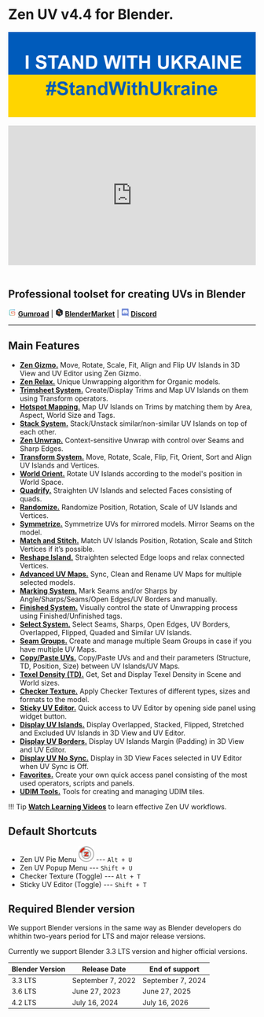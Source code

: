 # Zen UV v4.4 for Blender.
<!-- [![Zen UV Introduction](img/cover--eng.png)](https://www.youtube.com/watch?v=ook2eFfH724) -->
![stand_with_Ukraine](img/I_stand_with_Ukraine_banner.svg)
<div style="position: relative; width: 100%; height: 0; padding-bottom: 56.25%;">
<iframe src="https://www.youtube.com/embed/P4bdBuHKOSg" style="position: absolute; top: 0; left: 0; width: 100%; height: 100%;" allowfullscreen="" seamless="" frameborder="0"></iframe>
</div>
<br>

## Professional toolset for creating UVs in Blender

![Gumroad](img/icons/services/gumroad-16.png) [**Gumroad**](https://gumroad.com/l/zenuv4) | ![BlenderMarket](img/icons/services/blendermarket-16.png) [**BlenderMarket**](https://www.blendermarket.com/products/zen-uv) | ![Discord](img/icons/services/discord-16.png) [**Discord**](https://discord.gg/wGpFeME)

<!-- blank line -->
----
<!-- blank line -->
## Main Features

- [**Zen Gizmo.**](transform_tool.md) Move, Rotate, Scale, Fit, Align and Flip UV Islands in 3D View and UV Editor using Zen Gizmo.
- [**Zen Relax.**](transform.md#relax) Unique Unwrapping algorithm for Organic models.
- [**Trimsheet System.**](trimsheet_creation.md#creating-your-trim-sheet-with-zen-uv) Create/Display Trims and Map UV Islands on them using Transform operators.
- [**Hotspot Mapping.**](trimsheet_hotspot.md) Map UV Islands on Trims by matching them by Area, Aspect, World Size and Tags.
- [**Stack System.**](stack.md) Stack/Unstack similar/non-similar UV Islands on top of each other.
- [**Zen Unwrap.**](unwrap.md#zen-unwrap) Context-sensitive Unwrap with control over Seams and Sharp Edges.
- [**Transform System.**](transform.md#world-orient) Move, Rotate, Scale, Flip, Fit, Orient, Sort and Align UV Islands and Vertices.
- [**World Orient.**](transform.md#world-orient) Rotate UV Islands according to the model's position in World Space.
- [**Quadrify.**](transform.md#quadrify) Straighten UV Islands and selected Faces consisting of quads.
- [**Randomize.**](transform.md#randomize) Randomize Position, Rotation, Scale of UV Islands and Vertices.
- [**Symmetrize.**](transform.md#symmetrize) Symmetrize UVs for mirrored models. Mirror Seams on the model.
- [**Match and Stitch.**](transform.md#match-and-stitch) Match UV Islands Position, Rotation, Scale and Stitch Vertices if it’s possible.
- [**Reshape Island.**](transform.md#reshape-island) Straighten selected Edge loops and relax connected Vertices.
- [**Advanced UV Maps.**](adv_uv-maps.md) Sync, Clean and Rename UV Maps for multiple selected models.
- [**Marking System.**](unwrap.md#mark-system) Mark Seams and/or Sharps by Angle/Sharps/Seams/Open Edges/UV Borders and manually.
- [**Finished System.**](unwrap.md#finishing-system) Visually control the state of Unwrapping process using Finished/Unfinished tags.
- [**Select System.**](select.md) Select Seams, Sharps, Open Edges, UV Borders, Overlapped, Flipped, Quaded and Similar UV Islands.
- [**Seam Groups.**](seam_groups.md) Create and manage multiple Seam Groups in case if you have multiple UV Maps.
- [**Copy/Paste UVs.**](stack.md#copy-paste-system) Copy/Paste UVs and and their parameters (Structure, TD, Position, Size) between UV Islands/UV Maps.
- [**Texel Density (TD).**](texel_density.md) Get, Set and Display Texel Density in Scene and World sizes.
- [**Checker Texture.**](checker.md#checker-texture) Apply Сhecker Textures of different types, sizes and formats to the model.
- [**Sticky UV Editor.**](sticky_uv_editor.md) Quick access to UV Editor by opening side panel using widget button.
- [**Display UV Islands.**](checker.md#zen-uv-draw-system) Display Overlapped, Stacked, Flipped, Stretched and Excluded UV Islands in 3D View and UV Editor.
- [**Display UV Borders.**](checker.md#uv-borders) Display UV Islands Margin (Padding) in 3D View and UV Editor.
- [**Display UV No Sync.**](checker.md#uv-no-sync) Display in 3D View Faces selected in UV Editor when UV Sync is Off.
- [**Favorites.**](favourites.md) Create your own quick access panel consisting of the most used operators, scripts and panels.
- [**UDIM Tools.**](adv_uv-maps.md#udim-tools) Tools for creating and managing UDIM tiles.



!!! Tip
    [**Watch Learning Videos**](youtube_videos.md) to learn effective Zen UV workflows.

## Default Shortcuts
- Zen UV Pie Menu ![Zen UV Pie Menu](img/icons/zen-uv@2x.png) --- `Alt + U`
- Zen UV Popup Menu --- `Shift + U`
- Checker Texture (Toggle) --- `Alt + T`
- Sticky UV Editor (Toggle) --- `Shift + T`

## Required Blender version
We support Blender versions in the same way as Blender developers do whithin two-years period for LTS and major release versions.

Currently we support Blender 3.3 LTS version and higher official versions.

| Blender Version | Release Date | End of support |
|---|---|---|
| 3.3 LTS | September 7, 2022 | September 7, 2024 |
| 3.6 LTS | June 27, 2023 | June 27, 2025 |
| 4.2 LTS | July 16, 2024 | July 16, 2026 |
